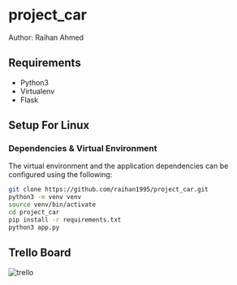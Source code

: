 # project_car

Author: Raihan Ahmed

## Requirements
- Python3
- Virtualenv
- Flask

## Setup For Linux
### Dependencies & Virtual Environment
The virtual environment and the application dependencies can be configured using the following:
```bash
git clone https://github.com/raihan1995/project_car.git
python3 -m venv venv
source venv/bin/activate
cd project_car
pip install -r requirements.txt
python3 app.py
```
## Trello Board
![trello](https://imgur.com/a/SnQDS1P)
